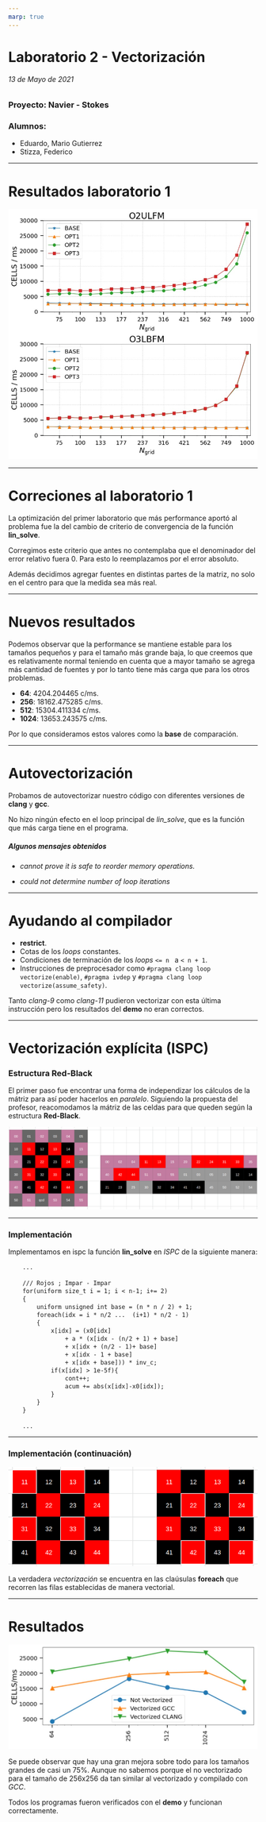 ```yaml
---
marp: true
---
```

# Laboratorio 2 - Vectorización

###### 13 de Mayo de 2021

### Proyecto: Navier - Stokes

### Alumnos:
- Eduardo, Mario Gutierrez
- Stizza, Federico
  
---

# Resultados laboratorio 1

![width:16cm](./lab1.jpeg)

---
# Correciones al laboratorio 1

La optimización del primer laboratorio que más performance aportó al problema fue la del cambio de criterio de convergencia de la función **lin_solve**. 

Corregimos este criterio que antes no contemplaba que el denominador del error relativo fuera 0. Para esto lo reemplazamos por el error absoluto.

Además decidimos agregar fuentes en distintas partes de la matriz, no solo en el centro para que la medida sea más real.

--- 
# Nuevos resultados

Podemos observar que la performance se mantiene estable para los tamaños pequeños y para el tamaño más grande baja, lo que creemos que es relativamente normal teniendo en cuenta que a mayor tamaño se agrega más cantidad de fuentes y por lo tanto tiene más carga que para los otros problemas.

* **64**: 4204.204465 c/ms.
* **256**: 18162.475285 c/ms.
* **512**: 15304.411334 c/ms.
* **1024**: 13653.243575 c/ms.

Por lo que consideramos estos valores como la **base** de comparación.

--- 
# Autovectorización

Probamos de autovectorizar nuestro código con diferentes versiones de **clang** y **gcc**.

No hizo ningún efecto en el loop principal de *lin_solve*, que es la función que más carga tiene en el programa.


##### Algunos mensajes obtenidos

* *cannot prove it is safe to reorder memory operations.*

* *could not determine number of loop iterations*

---

# Ayudando al compilador

- **restrict**.
- Cotas de los *loops* constantes.
- Condiciones de terminación de los *loops* ```<= n ``` a ``` < n + 1 ```.
- Instrucciones de preprocesador como ```#pragma clang loop vectorize(enable)```, ```#pragma ivdep``` y ```#pragma clang loop vectorize(assume_safety)```.

Tanto *clang-9* como *clang-11* pudieron vectorizar con esta última instrucción pero los resultados del **demo** no eran correctos. 

--- 
# Vectorización explícita (ISPC) 
### Estructura Red-Black

El primer paso fue encontrar una forma de independizar los cálculos de la mátriz para así poder hacerlos en *paralelo*. Siguiendo la propuesta del profesor, reacomodamos la mátriz de las celdas para que queden según la estructura **Red-Black**.

![ISPC](./redblack.png)

---
### Implementación

Implementamos en ispc la función **lin_solve** en *ISPC* de la siguiente manera:

```
    ...

    /// Rojos ; Impar - Impar
    for(uniform size_t i = 1; i < n-1; i+= 2)
    {
        uniform unsigned int base = (n * n / 2) + 1;
        foreach(idx = i * n/2 ...  (i+1) * n/2 - 1) 
        {
            x[idx] = (x0[idx] 
                + a * (x[idx - (n/2 + 1) + base]
                + x[idx + (n/2 - 1)+ base]
                + x[idx - 1 + base]
                + x[idx + base])) * inv_c;
            if(x[idx] > 1e-5f){
                cont++;         
                acum += abs(x[idx]-x0[idx]);
            }
        }
    }
    
    ...
```

--- 

### Implementación (continuación)

![](./redblack2.png)

La verdadera *vectorización* se encuentra en las claúsulas **foreach** que recorren las filas establecidas de manera vectorial.

---
# Resultados

![height:10cm](./resultados.jpeg)

Se puede observar que hay una gran mejora sobre todo para los tamaños grandes de casi un 75%. Aunque no sabemos porque el no vectorizado para el tamaño de 256x256 da tan similar al vectorizado y compilado con *GCC*.

Todos los programas fueron verificados con el **demo** y funcionan correctamente.
